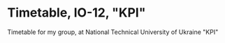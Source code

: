 Timetable, IO-12, "KPI"
===========================

Timetable for my group, at National Technical University of Ukraine "KPI"
